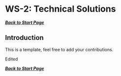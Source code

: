 WS-2: Technical Solutions 
=========================

***[Back to Start Page](EN00000_00_00_00_Start.md)***

Introduction
------------


This is a template, feel free to add your contributions.

Edited

***[Back to Start Page](EN00000_00_00_00_Start.md)***
